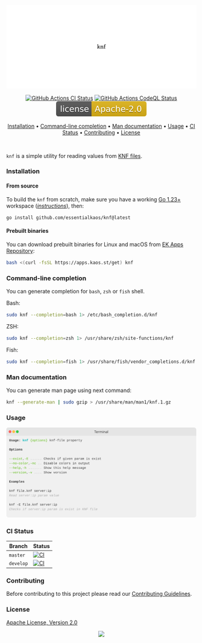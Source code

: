 <p align="center"><a href="#readme"><img src=".github/images/card.svg"/></a></p>

<p align="center">
  <a href="https://kaos.sh/w/knf/ci"><img src="https://kaos.sh/w/knf/ci.svg" alt="GitHub Actions CI Status" /></a>
  <a href="https://kaos.sh/w/knf/codeql"><img src="https://kaos.sh/w/knf/codeql.svg" alt="GitHub Actions CodeQL Status" /></a>
  <a href="#license"><img src=".github/images/license.svg"/></a>
</p>

<p align="center"><a href="#installation">Installation</a> • <a href="#command-line-completion">Command-line completion</a> • <a href="#man-documentation">Man documentation</a> • <a href="#usage">Usage</a> • <a href="#ci-status">CI Status</a> • <a href="#contributing">Contributing</a> • <a href="#license">License</a></p>

<br/>

`knf` is a simple utility for reading values from [KNF files](https://kaos.sh/knf-spec).

### Installation

#### From source

To build the `knf` from scratch, make sure you have a working [Go 1.23+](https://github.com/essentialkaos/.github/blob/master/GO-VERSION-SUPPORT.md) workspace (_[instructions](https://go.dev/doc/install)_), then:

```
go install github.com/essentialkaos/knf@latest
```

#### Prebuilt binaries

You can download prebuilt binaries for Linux and macOS from [EK Apps Repository](https://apps.kaos.st/knf/latest):

```bash
bash <(curl -fsSL https://apps.kaos.st/get) knf
```

### Command-line completion

You can generate completion for `bash`, `zsh` or `fish` shell.

Bash:
```bash
sudo knf --completion=bash 1> /etc/bash_completion.d/knf
```

ZSH:
```bash
sudo knf --completion=zsh 1> /usr/share/zsh/site-functions/knf
```

Fish:
```bash
sudo knf --completion=fish 1> /usr/share/fish/vendor_completions.d/knf.fish
```

### Man documentation

You can generate man page using next command:

```bash
knf --generate-man | sudo gzip > /usr/share/man/man1/knf.1.gz
```

### Usage

<img src=".github/images/usage.svg"/>

### CI Status

| Branch | Status |
|--------|----------|
| `master` | [![CI](https://kaos.sh/w/knf/ci.svg?branch=master)](https://kaos.sh/w/knf/ci?query=branch:master) |
| `develop` | [![CI](https://kaos.sh/w/knf/ci.svg?branch=develop)](https://kaos.sh/w/knf/ci?query=branch:develop) |

### Contributing

Before contributing to this project please read our [Contributing Guidelines](https://github.com/essentialkaos/.github/blob/master/CONTRIBUTING.md).

### License

[Apache License, Version 2.0](http://www.apache.org/licenses/LICENSE-2.0)

<p align="center"><a href="https://essentialkaos.com"><img src="https://gh.kaos.st/ekgh.svg"/></a></p>
